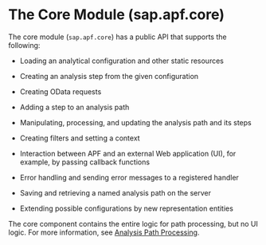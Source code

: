 <!-- loiod2da7d53b5c19456e10000000a423f68 -->

# The Core Module \(sap.apf.core\)

The core module \(`sap.apf.core`\) has a public API that supports the following:

-   Loading an analytical configuration and other static resources

-   Creating an analysis step from the given configuration

-   Creating OData requests

-   Adding a step to an analysis path

-   Manipulating, processing, and updating the analysis path and its steps

-   Creating filters and setting a context

-   Interaction between APF and an external Web application \(UI\), for example, by passing callback functions

-   Error handling and sending error messages to a registered handler

-   Saving and retrieving a named analysis path on the server

-   Extending possible configurations by new representation entities


The core component contains the entire logic for path processing, but no UI logic. For more information, see [Analysis Path Processing](analysis-path-processing-f7da7d5.md).

